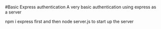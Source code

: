 #Basic Express authentication
A very basic authentication using express as a server

npm i express first and then node server.js to start up the server
